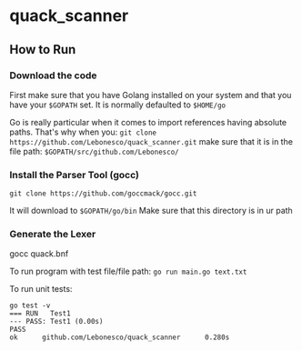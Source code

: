 # quack_scanner

## How to Run

### Download the code

First make sure that you have Golang installed on your system
and that you have your `$GOPATH` set. It is normally
defaulted to `$HOME/go`

Go is really particular when it comes
to import references having absolute paths.
That's why when you:
`git clone https://github.com/Lebonesco/quack_scanner.git`
make sure that it is in the file path:
`$GOPATH/src/github.com/Lebonesco/`

### Install the Parser Tool (gocc)
```git clone https://github.com/goccmack/gocc.git```

It will download to `$GOPATH/go/bin`
Make sure that this directory is in ur path

### Generate the Lexer
gocc quack.bnf

To run program with test file/file path:
`go run main.go text.txt`

To run unit tests:
```
go test -v
=== RUN   Test1
--- PASS: Test1 (0.00s)
PASS
ok      github.com/Lebonesco/quack_scanner      0.280s


```
